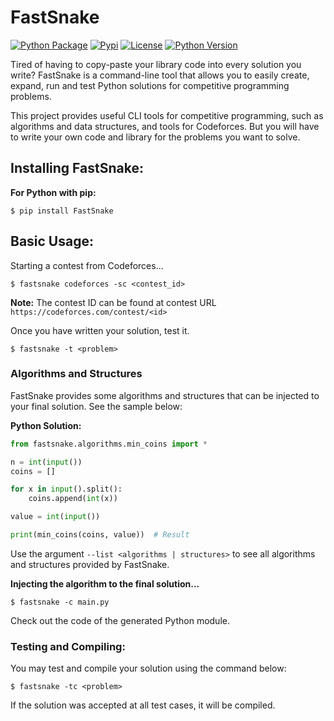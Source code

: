 # FastSnake

[![Python Package](https://github.com/JeanExtreme002/FastSnake/workflows/Python%20Package/badge.svg)](https://github.com/JeanExtreme002/FastSnake/actions)
[![Pypi](https://img.shields.io/pypi/v/FastSnake?logo=pypi)](https://pypi.org/project/FastSnake/)
[![License](https://img.shields.io/pypi/l/FastSnake)](https://github.com/JeanExtreme002/FastSnake)
[![Python Version](https://img.shields.io/badge/python-3.7+-8A2BE2)](https://pypi.org/project/FastSnake/)

Tired of having to copy-paste your library code into every solution you write? FastSnake is a command-line tool that allows you to easily create, expand, run and test Python solutions for competitive programming problems.

This project provides useful CLI tools for competitive programming, such as algorithms and data structures, and tools for Codeforces. But you will have to write your own code and library for the problems you want to solve.

## Installing FastSnake:
**For Python with pip:**
```
$ pip install FastSnake
```

## Basic Usage:
Starting a contest from Codeforces...
```
$ fastsnake codeforces -sc <contest_id>
```
**Note:** The contest ID can be found at contest URL `https://codeforces.com/contest/<id>`
<br>

Once you have written your solution, test it.
```
$ fastsnake -t <problem>
```

### Algorithms and Structures

FastSnake provides some algorithms and structures that can be injected to your final solution. See the sample below:

**Python Solution:**
```py
from fastsnake.algorithms.min_coins import *

n = int(input())
coins = []

for x in input().split():
    coins.append(int(x))

value = int(input())

print(min_coins(coins, value))  # Result
```
Use the argument `--list <algorithms | structures>` to see all algorithms and structures provided by FastSnake.

**Injecting the algorithm to the final solution...**
```
$ fastsnake -c main.py
```
Check out the code of the generated Python module.
<br>

### Testing and Compiling:
You may test and compile your solution using the command below:
```
$ fastsnake -tc <problem>
```
If the solution was accepted at all test cases, it will be compiled.
